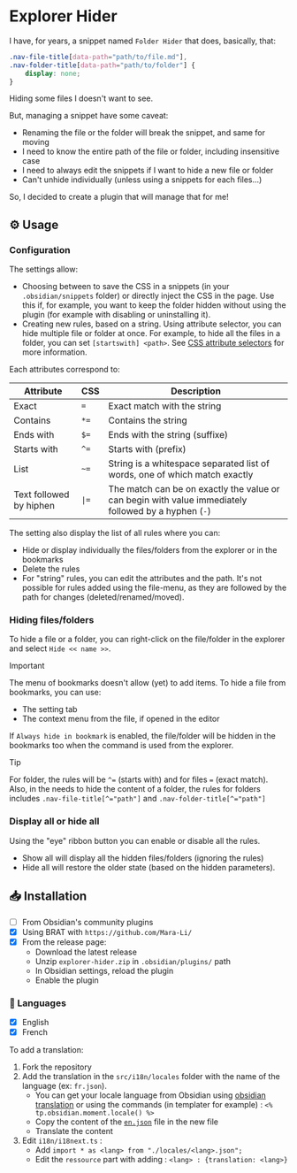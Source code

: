 # Explorer Hider

I have, for years, a snippet named `Folder Hider` that does, basically, that:
```css
.nav-file-title[data-path="path/to/file.md"],
.nav-folder-title[data-path="path/to/folder"] {
    display: none;
}
```

Hiding some files I doesn't want to see.

But, managing a snippet have some caveat:
- Renaming the file or the folder will break the snippet, and same for moving
- I need to know the entire path of the file or folder, including insensitive case
- I need to always edit the snippets if I want to hide a new file or folder
- Can't unhide individually (unless using a snippets for each files...)

So, I decided to create a plugin that will manage that for me!

## ⚙️ Usage
### Configuration

The settings allow:
- Choosing between to save the CSS in a snippets (in your `.obsidian/snippets` folder) or directly inject the CSS in the page. Use this if, for example, you want to keep the folder hidden without using the plugin (for example with disabling or uninstalling it).
- Creating new rules, based on a string. Using attribute selector, you can hide multiple file or folder at once. For example, to hide all the files in a folder, you can set `[startswith] <path>`. See [CSS attribute selectors](https://developer.mozilla.org/en-US/docs/Web/CSS/Attribute_selectors) for more information.

Each attributes correspond to:

| Attribute               | CSS   | Description                                                                                          |
| ----------------------- | ----- | ---------------------------------------------------------------------------------------------------- |
| Exact                   | `=`   | Exact match with the string                                                                          |
| Contains                | `*=`  | Contains the string                                                                                  |
| Ends with               | `$=`  | Ends with the string (suffixe)                                                                       |
| Starts with             | `^=`  | Starts with (prefix)                                                                                 |
| List                    | `~=`  | String is a whitespace separated list of words, one of which match exactly                           |
| Text followed by hiphen | `\|=` | The match can be on exactly the value or can begin with value immediately followed by a hyphen (`-`) |

The setting also display the list of all rules where you can:
- Hide or display individually the files/folders from the explorer or in the bookmarks
- Delete the rules
- For "string" rules, you can edit the attributes and the path. It's not possible for rules added using the file-menu, as they are followed by the path for changes (deleted/renamed/moved).

### Hiding files/folders

To hide a file or a folder, you can right-click on the file/folder in the explorer and select `Hide << name >>`. 

> [!IMPORTANT]
> The menu of bookmarks doesn't allow (yet) to add items. To hide a file from bookmarks, you can use:
> - The setting tab
> - The context menu from the file, if opened in the editor

If `Always hide in bookmark` is enabled, the file/folder will be hidden in the bookmarks too when the command is used from the explorer.

> [!TIP]
> For folder, the rules will be `^=` (starts with) and for files `=` (exact match).
> Also, in the needs to hide the content of a folder, the rules for folders includes `.nav-file-title[^="path"]` and `.nav-folder-title[^="path"]`

### Display all or hide all

Using the "eye" ribbon button you can enable or disable all the rules. 
- Show all will display all the hidden files/folders (ignoring the rules)
- Hide all will restore the older state (based on the hidden parameters).

## 📥 Installation

- [ ] From Obsidian's community plugins
- [x] Using BRAT with `https://github.com/Mara-Li/`
- [x] From the release page: 
    - Download the latest release
    - Unzip `explorer-hider.zip` in `.obsidian/plugins/` path
    - In Obsidian settings, reload the plugin
    - Enable the plugin


### 🎼 Languages

- [x] English
- [x] French

To add a translation:
1. Fork the repository
2. Add the translation in the `src/i18n/locales` folder with the name of the language (ex: `fr.json`). 
    - You can get your locale language from Obsidian using [obsidian translation](https://github.com/obsidianmd/obsidian-translations) or using the commands (in templater for example) : `<% tp.obsidian.moment.locale() %>`
    - Copy the content of the [`en.json`](./src/i18n/locales/en.json) file in the new file
    - Translate the content
3. Edit `i18n/i18next.ts` :
    - Add `import * as <lang> from "./locales/<lang>.json";`
    - Edit the `ressource` part with adding : `<lang> : {translation: <lang>}`

